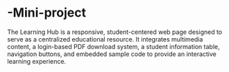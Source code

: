 # -Mini-project
The Learning Hub is a responsive, student-centered web page designed to serve as a centralized educational resource. It integrates multimedia content, a login-based PDF download system, a student information table, navigation buttons, and embedded sample code to provide an interactive learning experience.
